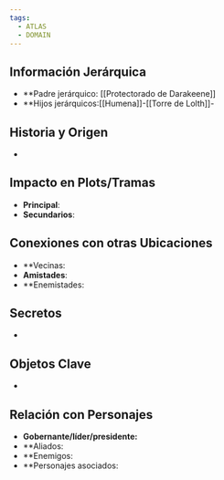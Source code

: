 ```yaml
---
tags:
  - ATLAS
  - DOMAIN
---
```

## Información Jerárquica
- **Padre jerárquico: [[Protectorado de Darakeene]]
- **Hijos jerárquicos:[[Humena]]-[[Torre de Lolth]]-

## Historia y Origen
- 

## Impacto en Plots/Tramas 
- **Principal**: 
- **Secundarios**:

## Conexiones con otras Ubicaciones
- **Vecinas:
- **Amistades**:
- **Enemistades:

## Secretos 
- 

## Objetos Clave
- 

## Relación con Personajes 
- **Gobernante/líder/presidente:**
- **Aliados: 
- **Enemigos: 
- **Personajes asociados: 